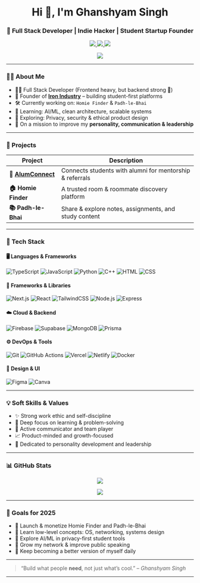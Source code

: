 <h1 align="center">Hi 👋, I'm Ghanshyam Singh</h1>
<h3 align="center">🚀 Full Stack Developer | Indie Hacker | Student Startup Founder</h3>

<p align="center">
  <a href="https://www.linkedin.com/in/ghanshyam-singh-b014232b2/" target="_blank">
    <img src="https://img.shields.io/badge/LinkedIn-Ghanshyam_Singh-blue?style=for-the-badge&logo=linkedin" />
  </a>
  <a href="https://linktr.ee/ghanshyam_064" target="_blank">
    <img src="https://img.shields.io/badge/Linktree-ghanshyam__064-4ade80?style=for-the-badge&logo=linktree&logoColor=white" />
  </a>
  <a href="mailto:ghanshyam2005singh@gmail.com">
    <img src="https://img.shields.io/badge/Email-ghanshyam2005singh@gmail.com-red?style=for-the-badge&logo=gmail" />
  </a>
</p>
<p align="center">
  <a href="https://www.buymeacoffee.com/ghanshyam_singh" target="_blank">
    <img src="https://img.shields.io/badge/☕️%20Buy%20Me%20a%20Coffee-FFDD00?style=for-the-badge&logo=buymeacoffee&logoColor=black" />
  </a>
</p>


---

### 👨‍💻 About Me

- 🧑‍💻 Full Stack Developer (Frontend heavy, but backend strong 💪)
- 🏢 Founder of **[Iron Industry](https://www.iron-industry.tech/)** – building student-first platforms
- 🛠 Currently working on: `Homie Finder` & `Padh-le-Bhai`
- 🧠 Learning: AI/ML, clean architecture, scalable systems
- 🔐 Exploring: Privacy, security & ethical product design
- 🌱 On a mission to improve my **personality, communication & leadership**

---

### 💼 Projects

| Project | Description |
|--------|-------------|
| **🔗 [AlumConnect](https://alum-connect-xi.vercel.app/)** | Connects students with alumni for mentorship & referrals |
| **🏠 Homie Finder** | A trusted room & roommate discovery platform |
| **📚 Padh-le-Bhai** | Share & explore notes, assignments, and study content |

---

### 🧰 Tech Stack

#### 🖥️ Languages & Frameworks  
![TypeScript](https://img.shields.io/badge/-TypeScript-3178C6?style=flat&logo=typescript&logoColor=white)
![JavaScript](https://img.shields.io/badge/-JavaScript-F7DF1E?style=flat&logo=javascript&logoColor=black)
![Python](https://img.shields.io/badge/-Python-3776AB?style=flat&logo=python&logoColor=white)
![C++](https://img.shields.io/badge/-C++-00599C?style=flat&logo=c%2b%2b&logoColor=white)
![HTML](https://img.shields.io/badge/-HTML-E34F26?style=flat&logo=html5)
![CSS](https://img.shields.io/badge/-CSS-1572B6?style=flat&logo=css3)

#### 🔧 Frameworks & Libraries  
![Next.js](https://img.shields.io/badge/-Next.js-000000?style=flat&logo=nextdotjs)
![React](https://img.shields.io/badge/-React-61DAFB?style=flat&logo=react)
![TailwindCSS](https://img.shields.io/badge/-TailwindCSS-38B2AC?style=flat&logo=tailwind-css)
![Node.js](https://img.shields.io/badge/-Node.js-339933?style=flat&logo=node.js)
![Express](https://img.shields.io/badge/-Express.js-000000?style=flat&logo=express)

#### ☁️ Cloud & Backend  
![Firebase](https://img.shields.io/badge/-Firebase-FFCA28?style=flat&logo=firebase)
![Supabase](https://img.shields.io/badge/-Supabase-3ECF8E?style=flat&logo=supabase)
![MongoDB](https://img.shields.io/badge/-MongoDB-47A248?style=flat&logo=mongodb)
![Prisma](https://img.shields.io/badge/-Prisma-2D3748?style=flat&logo=prisma)

#### ⚙️ DevOps & Tools  
![Git](https://img.shields.io/badge/-Git-F05032?style=flat&logo=git)
![GitHub Actions](https://img.shields.io/badge/-GitHub%20Actions-2088FF?style=flat&logo=githubactions)
![Vercel](https://img.shields.io/badge/-Vercel-000000?style=flat&logo=vercel)
![Netlify](https://img.shields.io/badge/-Netlify-00C7B7?style=flat&logo=netlify)
![Docker](https://img.shields.io/badge/-Docker-2496ED?style=flat&logo=docker)

#### 🎨 Design & UI  
![Figma](https://img.shields.io/badge/-Figma-F24E1E?style=flat&logo=figma)
![Canva](https://img.shields.io/badge/-Canva-00C4CC?style=flat&logo=canva)

---

### 💡 Soft Skills & Values

- ✨ Strong work ethic and self-discipline  
- 🧠 Deep focus on learning & problem-solving  
- 💬 Active communicator and team player  
- 📈 Product-minded and growth-focused  
- 👔 Dedicated to personality development and leadership

---

### 📊 GitHub Stats

<p align="center">
  <img src="https://github-readme-stats.vercel.app/api?username=ghanshyam2005singh&show_icons=true&theme=tokyonight" />
</p>
<p align="center">
  <img src="https://github-readme-streak-stats.herokuapp.com/?user=ghanshyam2005singh&theme=tokyonight" />
</p>

---

### 🧭 Goals for 2025

- 🚀 Launch & monetize Homie Finder and Padh-le-Bhai
- 🧱 Learn low-level concepts: OS, networking, systems design
- 🔐 Explore AI/ML in privacy-first student tools
- 📢 Grow my network & improve public speaking
- 📖 Keep becoming a better version of myself daily

---

> “Build what people **need**, not just what’s cool.” – *Ghanshyam Singh*

---
